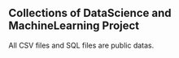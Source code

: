 ## Collections of DataScience and MachineLearning Project
All CSV files and SQL files are public datas.
